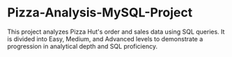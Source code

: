 # Pizza-Analysis-MySQL-Project
This project analyzes Pizza Hut's order and sales data using SQL queries. It is divided into Easy, Medium, and Advanced levels to demonstrate a progression in analytical depth and SQL proficiency.
